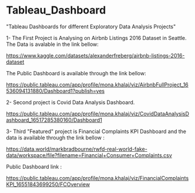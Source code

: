 # Tableau_Dashboard
"Tableau Dashboards for different Exploratory Data Analysis Projects"

1- The First Project is Analysing on Airbnb Listings 2016 Dataset in Seattle. 
The Data is avalable in the link bellow:

https://www.kaggle.com/datasets/alexanderfreberg/airbnb-listings-2016-dataset

The Public Dashboard is available through the link bellow:

https://public.tableau.com/app/profile/mona.khalaj/viz/AirbnbFullProject_16536094131880/Dashboard1?publish=yes

2- Second project is Covid Data Analysis Dashboard.

https://public.tableau.com/app/profile/mona.khalaj/viz/CovidDataAnalysisDashboard_16517285380160/Dashboard1

3- Third "Featured" project is Financial Complaints KPI Dashboard and the data is available through the link bellow :

https://data.world/markbradbourne/rwfd-real-world-fake-data/workspace/file?filename=Financial+Consumer+Complaints.csv

Public Dashboard link :

https://public.tableau.com/app/profile/mona.khalaj/viz/FinancialComplaintsKPI_16551843699250/FCOverview

